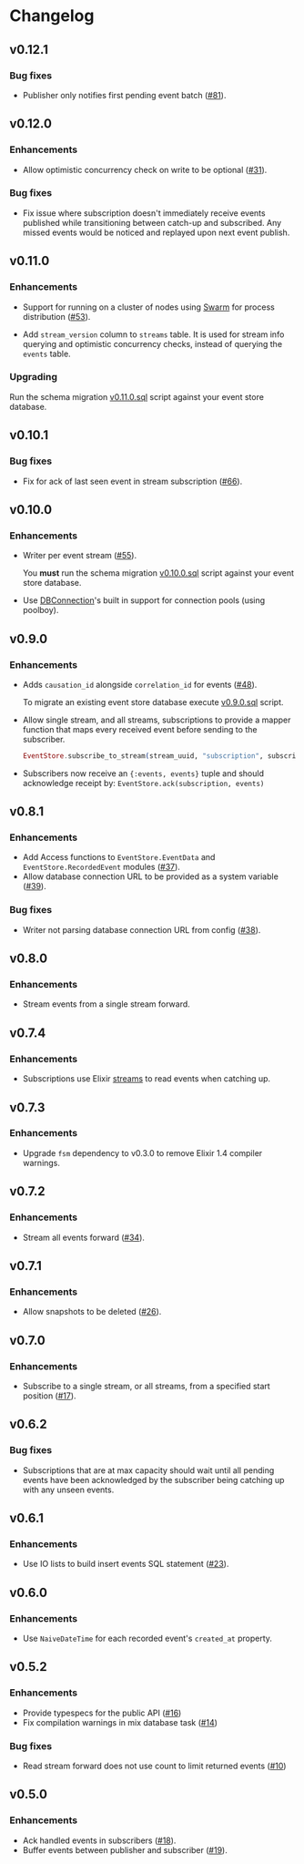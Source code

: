 # Changelog

## v0.12.1

### Bug fixes

- Publisher only notifies first pending event batch ([#81](https://github.com/slashdotdash/eventstore/issues/81)).

## v0.12.0

### Enhancements

- Allow optimistic concurrency check on write to be optional ([#31](https://github.com/slashdotdash/eventstore/issues/31)).

### Bug fixes

- Fix issue where subscription doesn't immediately receive events published while transitioning between catch-up and subscribed. Any missed events would be noticed and replayed upon next event publish.

## v0.11.0

### Enhancements

- Support for running on a cluster of nodes using [Swarm](https://hex.pm/packages/swarm) for process distribution ([#53](https://github.com/slashdotdash/eventstore/issues/53)).

- Add `stream_version` column to `streams` table. It is used for stream info querying and optimistic concurrency checks, instead of querying the `events` table.

### Upgrading

Run the schema migration [v0.11.0.sql](scripts/upgrades/v0.11.0.sql) script against your event store database.

## v0.10.1

### Bug fixes

- Fix for ack of last seen event in stream subscription ([#66](https://github.com/slashdotdash/eventstore/pull/66)).

## v0.10.0

### Enhancements

- Writer per event stream ([#55](https://github.com/slashdotdash/eventstore/issues/55)).

  You **must** run the schema migration [v0.10.0.sql](scripts/upgrades/v0.10.0.sql) script against your event store database.

- Use [DBConnection](https://hexdocs.pm/db_connection/DBConnection.html)'s built in support for connection pools (using poolboy).

## v0.9.0

### Enhancements

- Adds `causation_id` alongside `correlation_id` for events ([#48](https://github.com/slashdotdash/eventstore/pull/48)).

  To migrate an existing event store database execute [v0.9.0.sql](scripts/upgrades/v0.9.0.sql) script.

- Allow single stream, and all streams, subscriptions to provide a mapper function that maps every received event before sending to the subscriber.

  ```elixir
  EventStore.subscribe_to_stream(stream_uuid, "subscription", subscriber, mapper: fn event -> event.data end)
  ```

- Subscribers now receive an `{:events, events}` tuple and should acknowledge receipt by: `EventStore.ack(subscription, events)`

## v0.8.1

### Enhancements

- Add Access functions to `EventStore.EventData` and `EventStore.RecordedEvent` modules ([#37](https://github.com/slashdotdash/eventstore/pull/37)).
- Allow database connection URL to be provided as a system variable ([#39](https://github.com/slashdotdash/eventstore/pull/39)).

### Bug fixes

- Writer not parsing database connection URL from config ([#38](https://github.com/slashdotdash/eventstore/pull/38/files)).

## v0.8.0

### Enhancements

- Stream events from a single stream forward.

## v0.7.4

### Enhancements

- Subscriptions use Elixir [streams](https://hexdocs.pm/elixir/Stream.html) to read events when catching up.

## v0.7.3

### Enhancements

- Upgrade `fsm` dependency to v0.3.0 to remove Elixir 1.4 compiler warnings.

## v0.7.2

### Enhancements

- Stream all events forward ([#34](https://github.com/slashdotdash/eventstore/issues/34)).

## v0.7.1

### Enhancements

- Allow snapshots to be deleted ([#26](https://github.com/slashdotdash/eventstore/issues/26)).

## v0.7.0

### Enhancements

- Subscribe to a single stream, or all streams, from a specified start position ([#17](https://github.com/slashdotdash/eventstore/issues/17)).

## v0.6.2

### Bug fixes

- Subscriptions that are at max capacity should wait until all pending events have been acknowledged by the subscriber being catching up with any unseen events.

## v0.6.1

### Enhancements

- Use IO lists to build insert events SQL statement ([#23](https://github.com/slashdotdash/eventstore/issues/23)).

## v0.6.0

### Enhancements

- Use `NaiveDateTime` for each recorded event's `created_at` property.

## v0.5.2

### Enhancements

- Provide typespecs for the public API ([#16](https://github.com/slashdotdash/eventstore/issues/16))
- Fix compilation warnings in mix database task ([#14](https://github.com/slashdotdash/eventstore/issues/14))

### Bug fixes

- Read stream forward does not use count to limit returned events ([#10](https://github.com/slashdotdash/eventstore/issues/10))

## v0.5.0

### Enhancements

- Ack handled events in subscribers ([#18](https://github.com/slashdotdash/eventstore/issues/18)).
- Buffer events between publisher and subscriber ([#19](https://github.com/slashdotdash/eventstore/issues/19)).
